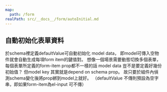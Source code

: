 ```yaml
---
map:
  path: /form
realPath: src/__docs__/form/autoInitial.md
---
```


## 自動初始化表單資料

於schema裡定義defaultValue可自動初始化 model data，
即model可傳入空物件就會自動生成每項form item的鍵值對。
想像一個場景需要動態切換多個表單，每個表單所定義的form-item prop都不一樣的話 model data 豈不是要定義好幾份初始值？
但model key 其實就是depend on schema prop。 故只要於組件內偵測schema變化後將prop綁到model上就好。
（defaultValue 不傳則預設為空字串，即如果form-item為el-input 可不傳）
<demo
  src="../components/form/autoInitial.vue"
  title="enhanced el-form"
  desc="於schema中定義defaultValue即可自動將prop綁定到data上，便不需定義data model的初始值">
</demo>

<API src="../components/EnhancedElForm.vue" lang="zh"></API>

